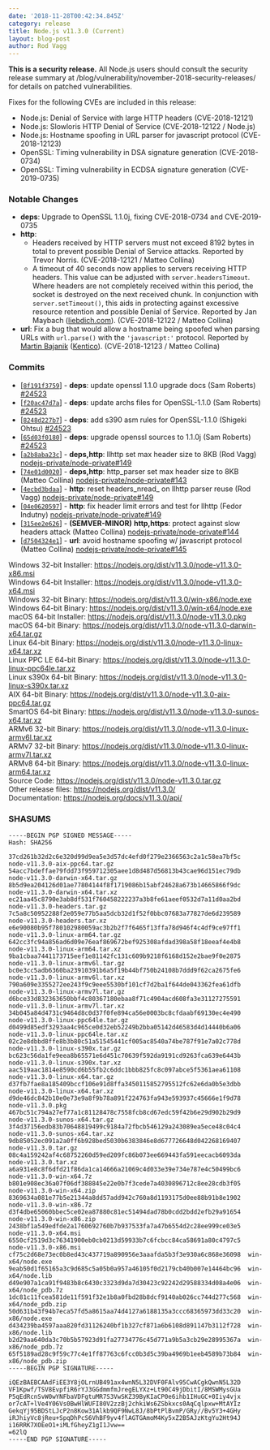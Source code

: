 ```yaml
---
date: '2018-11-28T00:42:34.845Z'
category: release
title: Node.js v11.3.0 (Current)
layout: blog-post
author: Rod Vagg
---
```


**This is a security release.** All Node.js users should consult the security release summary at /blog/vulnerability/november-2018-security-releases/ for details on patched vulnerabilities.

Fixes for the following CVEs are included in this release:

- Node.js: Denial of Service with large HTTP headers (CVE-2018-12121)
- Node.js: Slowloris HTTP Denial of Service (CVE-2018-12122 / Node.js)
- Node.js: Hostname spoofing in URL parser for javascript protocol (CVE-2018-12123)
- OpenSSL: Timing vulnerability in DSA signature generation (CVE-2018-0734)
- OpenSSL: Timing vulnerability in ECDSA signature generation (CVE-2019-0735)

### Notable Changes

- **deps**: Upgrade to OpenSSL 1.1.0j, fixing CVE-2018-0734 and CVE-2019-0735
- **http**:
  - Headers received by HTTP servers must not exceed 8192 bytes in total to prevent possible Denial of Service attacks. Reported by Trevor Norris. (CVE-2018-12121 / Matteo Collina)
  - A timeout of 40 seconds now applies to servers receiving HTTP headers. This value can be adjusted with `server.headersTimeout`. Where headers are not completely received within this period, the socket is destroyed on the next received chunk. In conjunction with `server.setTimeout()`, this aids in protecting against excessive resource retention and possible Denial of Service. Reported by Jan Maybach ([liebdich.com](https://liebdich.com)). (CVE-2018-12122 / Matteo Collina)
- **url**: Fix a bug that would allow a hostname being spoofed when parsing URLs with `url.parse()` with the `'javascript:'` protocol. Reported by [Martin Bajanik](https://twitter.com/_bayotop) ([Kentico](https://kenticocloud.com/)). (CVE-2018-12123 / Matteo Collina)

### Commits

- \[[`8f191f3759`](https://github.com/nodejs/node/commit/8f191f3759)] - **deps**: update openssl 1.1.0 upgrade docs (Sam Roberts) [#24523](https://github.com/nodejs/node/pull/24523)
- \[[`f20ac47d7a`](https://github.com/nodejs/node/commit/f20ac47d7a)] - **deps**: update archs files for OpenSSL-1.1.0 (Sam Roberts) [#24523](https://github.com/nodejs/node/pull/24523)
- \[[`8248d227b7`](https://github.com/nodejs/node/commit/8248d227b7)] - **deps**: add s390 asm rules for OpenSSL-1.1.0 (Shigeki Ohtsu) [#24523](https://github.com/nodejs/node/pull/24523)
- \[[`65d03f0180`](https://github.com/nodejs/node/commit/65d03f0180)] - **deps**: upgrade openssl sources to 1.1.0j (Sam Roberts) [#24523](https://github.com/nodejs/node/pull/24523)
- \[[`a2b8aba23c`](https://github.com/nodejs/node/commit/a2b8aba23c)] - **deps,http**: llhttp set max header size to 8KB (Rod Vagg) [nodejs-private/node-private#149](https://github.com/nodejs-private/node-private/pull/149)
- \[[`74e01d0020`](https://github.com/nodejs/node/commit/74e01d0020)] - **deps,http**: http_parser set max header size to 8KB (Matteo Collina) [nodejs-private/node-private#143](https://github.com/nodejs-private/node-private/pull/143)
- \[[`4ecbd3bdaa`](https://github.com/nodejs/node/commit/4ecbd3bdaa)] - **http**: reset headers_nread\_ on llhttp parser reuse (Rod Vagg) [nodejs-private/node-private#149](https://github.com/nodejs-private/node-private/pull/149)
- \[[`04e0620597`](https://github.com/nodejs/node/commit/04e0620597)] - **http**: fix header limit errors and test for llhttp (Fedor Indutny) [nodejs-private/node-private#149](https://github.com/nodejs-private/node-private/pull/149)
- \[[`315ee2e626`](https://github.com/nodejs/node/commit/315ee2e626)] - **(SEMVER-MINOR)** **http,https**: protect against slow headers attack (Matteo Collina) [nodejs-private/node-private#144](https://github.com/nodejs-private/node-private/pull/144)
- \[[`d7504324e1`](https://github.com/nodejs/node/commit/d7504324e1)] - **url**: avoid hostname spoofing w/ javascript protocol (Matteo Collina) [nodejs-private/node-private#145](https://github.com/nodejs-private/node-private/pull/145)

Windows 32-bit Installer: https://nodejs.org/dist/v11.3.0/node-v11.3.0-x86.msi \
Windows 64-bit Installer: https://nodejs.org/dist/v11.3.0/node-v11.3.0-x64.msi \
Windows 32-bit Binary: https://nodejs.org/dist/v11.3.0/win-x86/node.exe \
Windows 64-bit Binary: https://nodejs.org/dist/v11.3.0/win-x64/node.exe \
macOS 64-bit Installer: https://nodejs.org/dist/v11.3.0/node-v11.3.0.pkg \
macOS 64-bit Binary: https://nodejs.org/dist/v11.3.0/node-v11.3.0-darwin-x64.tar.gz \
Linux 64-bit Binary: https://nodejs.org/dist/v11.3.0/node-v11.3.0-linux-x64.tar.xz \
Linux PPC LE 64-bit Binary: https://nodejs.org/dist/v11.3.0/node-v11.3.0-linux-ppc64le.tar.xz \
Linux s390x 64-bit Binary: https://nodejs.org/dist/v11.3.0/node-v11.3.0-linux-s390x.tar.xz \
AIX 64-bit Binary: https://nodejs.org/dist/v11.3.0/node-v11.3.0-aix-ppc64.tar.gz \
SmartOS 64-bit Binary: https://nodejs.org/dist/v11.3.0/node-v11.3.0-sunos-x64.tar.xz \
ARMv6 32-bit Binary: https://nodejs.org/dist/v11.3.0/node-v11.3.0-linux-armv6l.tar.xz \
ARMv7 32-bit Binary: https://nodejs.org/dist/v11.3.0/node-v11.3.0-linux-armv7l.tar.xz \
ARMv8 64-bit Binary: https://nodejs.org/dist/v11.3.0/node-v11.3.0-linux-arm64.tar.xz \
Source Code: https://nodejs.org/dist/v11.3.0/node-v11.3.0.tar.gz \
Other release files: https://nodejs.org/dist/v11.3.0/ \
Documentation: https://nodejs.org/docs/v11.3.0/api/

### SHASUMS

```
-----BEGIN PGP SIGNED MESSAGE-----
Hash: SHA256

37cd261b32d2c6e320d99d9ea5e3d57dc4efd0f279e2366563c2a1c58ea7bf5c  node-v11.3.0-aix-ppc64.tar.gz
54acc7bdeffae79fdd73f959712305aee1d8d487d56813b43cae96d151ec79db  node-v11.3.0-darwin-x64.tar.gz
8b5d9ea204126d01ae77804144f8f1719086b15abf24628a673b14665866f9dc  node-v11.3.0-darwin-x64.tar.xz
ec21aa45c8790e3ab8df531f760458222237a3b8fe61aeef0532d7a11d0aa2bd  node-v11.3.0-headers.tar.gz
7c5a8c50952288f2e059e77b5aa5dcb32d1f52f0bbc07683a77827de6d239589  node-v11.3.0-headers.tar.xz
e6e90080b95f780102980059ac3b2b2f7f6465f13ffa78d946f4c4df9ce97ff1  node-v11.3.0-linux-arm64.tar.gz
642cc3fc94a856ad6d09e76eaf869672bef925308afdad398a58f18eeaf4e4b8  node-v11.3.0-linux-arm64.tar.xz
9ba1cbaa7441173715eef1e81142fc131c609b9218f6168d152e2bae9f0e2875  node-v11.3.0-linux-armv6l.tar.gz
bc0e3cc5adb6360ba23910391b6a5f19b44bf750b24108b7ddd9f62ca2675fe6  node-v11.3.0-linux-armv6l.tar.xz
790a609e3355272ee243f9c9eee5530bf101cf7d2ba1f644de043362fea61dfb  node-v11.3.0-linux-armv7l.tar.gz
d6bce33d832363650bbf4c80367180ebaa8f71c4904acd608fa3e31127275591  node-v11.3.0-linux-armv7l.tar.xz
34b045a84d4731c9464d8c0d37f0fe894ca56e0003bc8cfdaabf69130ec4e490  node-v11.3.0-linux-ppc64le.tar.gz
d0499d85edf3293aa4c965ce0d32eb52249b2bba05142d46583d4d14440b6a06  node-v11.3.0-linux-ppc64le.tar.xz
02c2e8dbbd8ffe8b3b80c51a51545441cf005ac8540a74be787f91e7a02c778d  node-v11.3.0-linux-s390x.tar.gz
bc623c56da1fe9eea8b65571e6d451c70639f592da9191cd9263fca639e6443b  node-v11.3.0-linux-s390x.tar.xz
aac519aac1814e8590cd6b55fb2c6ddc1bbb825fc8c097abce5f5361aea61108  node-v11.3.0-linux-x64.tar.gz
d37fb7fae8a185409bccf106e91d8ffa3450115852795512fc62e6da0b5e3dbb  node-v11.3.0-linux-x64.tar.xz
d9de46dc842b10e0e73e9a8f9b78a891f224763fa943e593937c45666e1f9d78  node-v11.3.0.pkg
467bc51c794a27ef77a1c81128478c7558fcb8cd67edc59f42b6e29d902b29d9  node-v11.3.0-sunos-x64.tar.gz
3f4d37156edb83b70648819499c9184a72fbcb546129a243089ea5ece48c04c4  node-v11.3.0-sunos-x64.tar.xz
9db85052ec091a2a0ff6b928bed5030b6383846e8d677726648d042268169407  node-v11.3.0.tar.gz
08c4a159242af4c68752260d59ed209fc86b073ee669443fa591eecacb6093da  node-v11.3.0.tar.xz
a6a931e8c8f6dfd21f86da1ca14666a21069c4d033e39e734e787e4c50499bc6  node-v11.3.0-win-x64.7z
b801e908ec36a07f06df388845e22e0b7f3cede7a4030896712c8ee28cdb3f05  node-v11.3.0-win-x64.zip
8369634a081e77b5e21344a8dd57add942c760a8d1193175d0ee88b91b8e1902  node-v11.3.0-win-x86.7z
d3f4dbe65060bbec5ce02ea87880c81ec51494dad78b0cdd2bdd2efb29a91654  node-v11.3.0-win-x86.zip
2438bf1a549edfde2a1760692760b7b937533fa7a47b6554d2c28ee999ce03e5  node-v11.3.0-x64.msi
6550cf2519d3c76341900eb0cb0213d59933b7c6fcbcc84ca58691a80c4797c5  node-v11.3.0-x86.msi
cf75c2d68e73ec0b8ed43c437719a890956e3aaafda5b3f3e930a6c868e36098  win-x64/node.exe
9eab50d1f65165a3c9d685c5a05b0a957a46105f0d2179cb40b007e14464bc96  win-x64/node.lib
d49e907a1ca91f9483b8c6430c3323d9da7d30423c92242d29588334d08a4e06  win-x64/node_pdb.7z
1dc81c11fcea581de11f591f32e1b8a0fbd28b8dcf9140ab026cc744d277c568  win-x64/node_pdb.zip
50d631b43f94b7eca57fd5a8615aa74d4127a6188135a3ccc68365973dd33c20  win-x86/node.exe
d434239ba4597aaa820fd31126240bf1b327cf871a6b6108d891147b3112f728  win-x86/node.lib
b2d29aa640da3c70b5b57923d91fa27734776c45d771a9b5a3cb29e28995367a  win-x86/node_pdb.7z
65f5189ad28c9f59c77c4e1ff87763c6fcc0b3d5c39ba4969b1eeb4589b73b84  win-x86/node_pdb.zip
-----BEGIN PGP SIGNATURE-----

iQEzBAEBCAAdFiEE3Y8jOLrnUB491ax4wnN5L32DVF0FAlv95CwACgkQwnN5L32D
VF1Kpwf/TSV8EvpfiR6rYJ3GGdmmfmJregELYXz+Lt90C49jDbitI/8MSWMysGUa
P5qEdRcnSvW0wYNFbaVDFgtuMR7S3VwSKZ39ByKIaCP0e6ihb1IHuGC+0Iiy4vjx
or7cAT+lVe4Y06Vs0BwHlWUFI80V2zzBj2chkiWs6ZSbkxcs0AqCqlpxw+MtAYIz
GekqYj95BDStLJcP2n8Kow31Alkb9QF9NwL8J/8bPtPlBvmP/GRy//Bv5Y3+4GHy
iRJhiyVc8jReu+SpqDhPcS6VhBF9yv4flAGTGAmoM4Ky5xZ2B5AJzKtgYu2Ht94J
i16RRK7XOEeO1+iMLfGheyZ1gI1Jvw==
=62lQ
-----END PGP SIGNATURE-----

```
